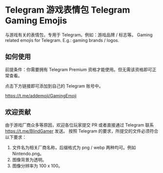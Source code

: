 # Telegram 游戏表情包 Telegram Gaming Emojis

与游戏有关的表情包，专用于 Telegram。例如：游戏品牌 / 标志等。
Gaming related emojis for Telegram. E.g.: gaming brands / logos.

## 如何使用

前提条件：你需要拥有 Telegram Premium 资格才能使用。但无需该资格即可正常查看。

点击下方链接即可添加到自己的 Telegram 账号中。

 https://t.me/addemoji/GamingEmoji

## 欢迎贡献

由于游戏厂商众多等原因，欢迎各位玩家提交 PR 或者直接通过 Telegram 联系 https://t.me/BlindGamer 发送。
按照 Telegram 的要求，所提交的文件必须符合以下要求：
1. 文件名为相关厂商名称，后缀格式为 png / webp 两种均可。例如 Nintendo.png。
2. 图像背景为透明。
3. 图像分辨率为 100 x 100。
